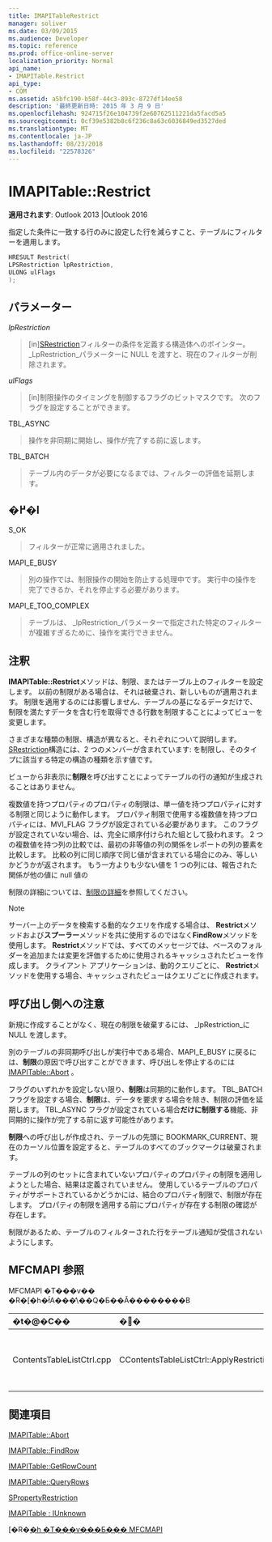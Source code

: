 ```yaml
---
title: IMAPITableRestrict
manager: soliver
ms.date: 03/09/2015
ms.audience: Developer
ms.topic: reference
ms.prod: office-online-server
localization_priority: Normal
api_name:
- IMAPITable.Restrict
api_type:
- COM
ms.assetid: a5bfc190-b58f-44c3-893c-8727df14ee58
description: '最終更新日時: 2015 年 3 月 9 日'
ms.openlocfilehash: 924715f26e104739f2e60762511221da5facd5a5
ms.sourcegitcommit: 0cf39e5382b8c6f236c8a63c6036849ed3527ded
ms.translationtype: MT
ms.contentlocale: ja-JP
ms.lasthandoff: 08/23/2018
ms.locfileid: "22578326"
---
```

# <a name="imapitablerestrict"></a>IMAPITable::Restrict

  
  
**適用されます**: Outlook 2013 |Outlook 2016 
  
指定した条件に一致する行のみに設定した行を減らすこと、テーブルにフィルターを適用します。
  
```cpp
HRESULT Restrict(
LPSRestriction lpRestriction,
ULONG ulFlags
);
```

## <a name="parameters"></a>パラメーター

 _lpRestriction_
  
> [in][SRestriction](srestriction.md)フィルターの条件を定義する構造体へのポインター。 _LpRestriction_パラメーターに NULL を渡すと、現在のフィルターが削除されます。 
    
 _ulFlags_
  
> [in]制限操作のタイミングを制御するフラグのビットマスクです。 次のフラグを設定することができます。
    
TBL_ASYNC 
  
> 操作を非同期に開始し、操作が完了する前に返します。
    
TBL_BATCH 
  
> テーブル内のデータが必要になるまでは、フィルターの評価を延期します。
    
## <a name="return-value"></a>�߂�l

S_OK 
  
> フィルターが正常に適用されました。
    
MAPI_E_BUSY 
  
> 別の操作では、制限操作の開始を防止する処理中です。 実行中の操作を完了できるか、それを停止する必要があります。
    
MAPI_E_TOO_COMPLEX 
  
> テーブルは、 _lpRestriction_パラメーターで指定された特定のフィルターが複雑すぎるために、操作を実行できません。 
    
## <a name="remarks"></a>注釈

**IMAPITable::Restrict**メソッドは、制限、またはテーブル上のフィルターを設定します。 以前の制限がある場合は、それは破棄され、新しいものが適用されます。 制限を適用するのには影響しません、テーブルの基になるデータだけで、制限を満たすデータを含む行を取得できる行数を制限することによってビューを変更します。 
  
さまざまな種類の制限、構造が異なると、それぞれについて説明します。 [SRestriction](srestriction.md)構造には、2 つのメンバーが含まれています: を制限し、そのタイプに該当する特定の構造の種類を示す値です。 
  
ビューから非表示に**制限**を呼び出すことによってテーブルの行の通知が生成されることはありません。 
  
複数値を持つプロパティのプロパティの制限は、単一値を持つプロパティに対する制限と同じように動作します。 プロパティ制限で使用する複数値を持つプロパティには、MVI_FLAG フラグが設定されている必要があります。 このフラグが設定されていない場合、は、完全に順序付けられた組として扱われます。 2 つの複数値を持つ列の比較では、最初の非等値の列の関係をレポートの列の要素を比較します。 比較の列に同じ順序で同じ値が含まれている場合にのみ、等しいかどうかが返されます。 もう一方よりも少ない値を 1 つの列には、報告された関係が他の値に null 値の
  
制限の詳細については、[制限の詳細](about-restrictions.md)を参照してください。
  
> [!NOTE]
> サーバー上のデータを検索する動的なクエリを作成する場合は、 **Restrict**メソッドおよび**スプーラー**メソッドを共に使用するのではなく**FindRow**メソッドを使用します。 **Restrict**メソッドでは、すべてのメッセージでは、ベースのフォルダーを追加または変更を評価するために使用されるキャッシュされたビューを作成します。 クライアント アプリケーションは、動的クエリごとに、 **Restrict**メソッドを使用する場合、キャッシュされたビューはクエリごとに作成されます。 
  
## <a name="notes-to-callers"></a>呼び出し側への注意

新規に作成することがなく、現在の制限を破棄するには、 _lpRestriction_に NULL を渡します。
  
別のテーブルの非同期呼び出しが実行中である場合、MAPI_E_BUSY に戻るには、**制限**の原因で呼び出すことができます、呼び出しを停止するのには[IMAPITable::Abort](imapitable-abort.md) 。 
  
 フラグのいずれかを設定しない限り、**制限**は同期的に動作します。 TBL_BATCH フラグを設定する場合、**制限**は、データを要求する場合を除き、制限の評価を延期します。 TBL_ASYNC フラグが設定されている場合**だけに制限する**機能、非同期的に操作が完了する前に返す可能性があります。
  
**制限**への呼び出しが作成され、テーブルの先頭に BOOKMARK_CURRENT、現在のカーソル位置を設定すると、テーブルのすべてのブックマークは破棄されます。 
  
テーブルの列のセットに含まれていないプロパティのプロパティの制限を適用しようとした場合、結果は定義されていません。 使用しているテーブルのプロパティがサポートされているかどうかには、結合のプロパティ制限で、制限が存在します。 プロパティの制限を適用する前にプロパティが存在する制限の確認が存在します。 
  
制限があるため、テーブルのフィルターされた行をテーブル通知が受信されないようにします。
  
## <a name="mfcmapi-reference"></a>MFCMAPI 参照

MFCMAPI �T���v�� �R�[�h�ł́A���̕\��Q�Ƃ��Ă��������B
  
|**�t�@�C��**|**�֐�**|**�R�����g**|
|:-----|:-----|:-----|
|ContentsTableListCtrl.cpp  <br/> |CContentsTableListCtrl::ApplyRestriction  <br/> |MFCMAPI では、 **IMAPITable::Restrict**メソッドを使用して、テーブル上の制限を設定します。  <br/> |
   
## <a name="see-also"></a>関連項目



[IMAPITable::Abort](imapitable-abort.md)
  
[IMAPITable::FindRow](imapitable-findrow.md)
  
[IMAPITable::GetRowCount](imapitable-getrowcount.md)
  
[IMAPITable::QueryRows](imapitable-queryrows.md)
  
[SPropertyRestriction](spropertyrestriction.md)
  
[IMAPITable : IUnknown](imapitableiunknown.md)


[�R�[�h �T���v���Ƃ��� MFCMAPI](mfcmapi-as-a-code-sample.md)

